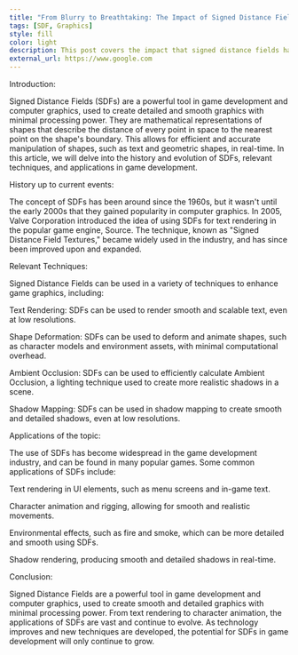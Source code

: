 ```yaml
---
title: "From Blurry to Breathtaking: The Impact of Signed Distance Fields on Graphics"
tags: [SDF, Graphics]
style: fill
color: light
description: This post covers the impact that signed distance fields have on the world of graphics. I learn how they have changed the landscape of computer graphics affecting graphic design, typography, programming, and video games.
external_url: https://www.google.com
---
```


Introduction:

Signed Distance Fields (SDFs) are a powerful tool in game development and computer graphics, used to create detailed and smooth graphics with minimal processing power. They are mathematical representations of shapes that describe the distance of every point in space to the nearest point on the shape's boundary. This allows for efficient and accurate manipulation of shapes, such as text and geometric shapes, in real-time. In this article, we will delve into the history and evolution of SDFs, relevant techniques, and applications in game development.

History up to current events:

The concept of SDFs has been around since the 1960s, but it wasn't until the early 2000s that they gained popularity in computer graphics. In 2005, Valve Corporation introduced the idea of using SDFs for text rendering in the popular game engine, Source. The technique, known as "Signed Distance Field Textures," became widely used in the industry, and has since been improved upon and expanded.

Relevant Techniques:

Signed Distance Fields can be used in a variety of techniques to enhance game graphics, including:

Text Rendering: SDFs can be used to render smooth and scalable text, even at low resolutions.

Shape Deformation: SDFs can be used to deform and animate shapes, such as character models and environment assets, with minimal computational overhead.

Ambient Occlusion: SDFs can be used to efficiently calculate Ambient Occlusion, a lighting technique used to create more realistic shadows in a scene.

Shadow Mapping: SDFs can be used in shadow mapping to create smooth and detailed shadows, even at low resolutions.

Applications of the topic:

The use of SDFs has become widespread in the game development industry, and can be found in many popular games. Some common applications of SDFs include:

Text rendering in UI elements, such as menu screens and in-game text.

Character animation and rigging, allowing for smooth and realistic movements.

Environmental effects, such as fire and smoke, which can be more detailed and smooth using SDFs.

Shadow rendering, producing smooth and detailed shadows in real-time.

Conclusion:

Signed Distance Fields are a powerful tool in game development and computer graphics, used to create smooth and detailed graphics with minimal processing power. From text rendering to character animation, the applications of SDFs are vast and continue to evolve. As technology improves and new techniques are developed, the potential for SDFs in game development will only continue to grow.

